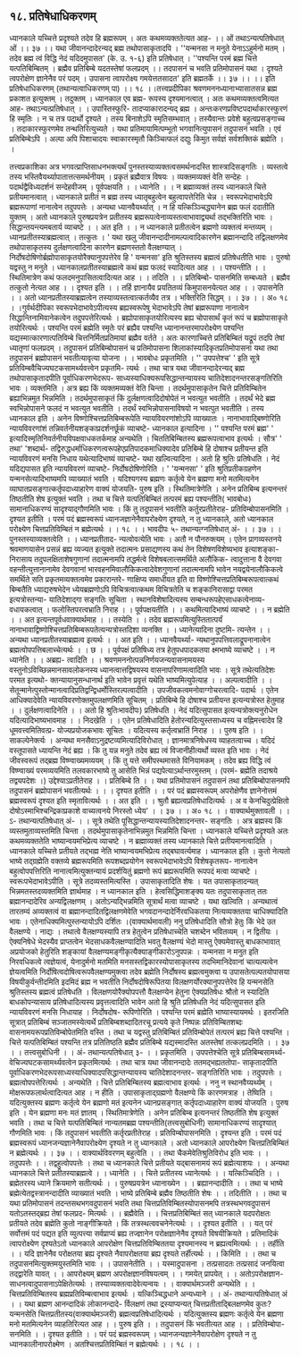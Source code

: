## १८. प्रतिषेधाधिकरणम्
ध्यानकाले यच्चित्ते प्रदृश्यते तदेव हि ब्रह्मरूपम् । अतः कथमव्यक्ततेत्यत
आह-
।। ओं तथाऽन्यत्पतिषेधात् ओं ।। ३७ ।।
यथा जीवानन्दादेरन्यद् ब्रह्म तथोपासाकृतादपि ।
''यन्मनसा न मनुते येनाऽऽहुर्मनो मतम् ।
तदेव ब्रह्म त्वं विद्धि नेदं यदिदमुपासत' (के. उ. १-६) इति प्रतिषेधात् ।
''पश्यन्ति परमं ब्रह्म चित्ते यत्पतिबिम्बितम् ।
ब्रह्मैव प्रतिबिम्बे यदतस्तेषां फलप्रदम् ।।
तदपासनं च भवति प्रतिमोपासनं यथा ।
दृश्यते त्वपरोक्षेण ज्ञानेनैव परं पदम् ।
उपासना त्वापरोक्ष्य गमयेत्ततसादत' इति ब्रह्मतर्के ।। ३७ ।।
।। इति प्रतिषेधाधिकरणम् (तथान्यत्वाधिकरणम् पा) ।। १८ ।।तत्त्वप्रदीपिका
श्रवणमननध्यानाभ्यासातसन्न ब्रह्म प्रकाशत इत्युक्तम् । तदुक्तम् । ध्यानकाल एव ब्रह्म-
रूपस्य दृश्यमानत्वात् । अतः कथमव्यक्तत्वमित्यत आह- तथाऽन्यत्प्रतिषेधात् । । उपास्तिस्फुरि-
तादप्याकारादन्यद् ब्रह्म । अन्तःकरणप्रविष्टपदार्थाकारस्फुरणं हि स्मृतिः । न च तत्र पदार्थो
दृश्यते । तस्य बिनाशेऽपि स्मृतिसम्भवात् । तस्यैवान्तः प्रवेशे बहुत्वप्रसङ्गाच्च । तदाकारस्फुरणमेव
तन्थतिरित्युच्यते । यथा प्रतिमायामित्पम्भूतो भगवानित्युपासनं तदुपासनं भवति । एवं
प्रतिबिम्बेऽपि । अल्पा अपि पिशाचादयः स्वाकारस्मृतौ किञ्चित्फलं दद्युः किमुत सर्वज्ञं
सर्वशक्तिकं ब्रह्मेति । ।

तत्त्वप्रकाशिका
अत्र भगवत्प्राप्तिसाधनभक्त्यर्थं पुनस्तस्याव्यक्तत्वसमर्थनादस्ति शास्त्रादिसङ्गतिः । व्यस्तत्वे
तस्य भस्तिवैयर्थ्यापातात्तत्समर्थनीयम् । प्रकृतं ब्रह्मैवात्र विषयः । व्यक्तमव्यक्तं वेति सन्देहः ।
पदार्थद्वैविध्यदर्शनं सन्देहवीजम् । पूर्वपक्षयति । । ध्यानेति । । न ब्रह्माव्यक्तं तस्य ध्यानकाले चित्ते
प्रतीयमानत्वात् । ध्यानकाले प्रतीतं न ब्रह्म तस्य ध्यातृबहुत्वेन बहुत्वापत्तेरिति चेन्न ।
स्वरूपभेदाभावेऽपि ब्रह्मरूपाणां नानात्वेन तदुपपत्तेः । अन्यथा ध्यानवैयर्थ्यात् । न हि
यत्किञ्ञ्चिद्ध्यानेन ब्रह्म फलं ददातीति युक्तम् । अतो ध्यानकाले पुरुषप्रयत्रेन प्रतीतस्य
ब्रह्मरूपत्वेनाव्यस्तत्वाभावाद्व्यर्था तद्भक्तिरिति भावः ।
सिद्धान्तयन्त्यमबतार्य व्याचष्टे । । अत इति । । न ध्यानकाले प्रतीतत्वेन ब्रह्मणो व्यक्तत्वं
मन्तव्यम् । ध्यानप्रतीतस्याब्रह्मत्वात् । तत्कुतः । ' यथा खलु जीवानन्दादीनामल्पत्वादिकारणेन
ब्रह्मानन्दादि तद्विलक्षणमेव तथोपासाकृतस्य दुर्लक्षणत्वादिना कारणेन ब्रह्मणस्ततो वैलक्षण्यात् ।
निर्दोषदोषिणोर्ब्रह्मोपासाकृतयोरैक्यानुपपत्तेरेव हि ' यन्मनसा' इति श्रुतिस्तस्य ब्रह्मत्वं प्रतिषेधतीति
भावः । पुरुषो यद्वस्तु न मनुते । ध्यानकालप्रतीतस्याब्रह्मत्वे कथं ब्रह्म फलदं स्यादित्यत आह । ।
पश्यन्तीति । । स्थितिमात्रेण कथं फलदमनुपासितत्वादित्यत आह । । तदिति । । प्रतिबिम्बो-
पासनमिति सम्बध्यते । ब्रह्मैव तत्कुतो नेत्यत आह । । दृश्यत इति । । तर्हि ज्ञानायैव प्रयतितव्यं
किमुपासनयेत्यत आह । । उपासनेति । । अतो ध्यानप्रतीतस्याब्रह्मत्वेन तस्याव्यस्तत्वात्कर्तव्यैव तत्र
।
भक्तिरिति सिद्धम् । । ३७ । । अ० १८ । ।गुर्वर्थदीपिका
स्वरूपभेदाभावेऽपीत्यस्य ब्रह्यस्वरूपेषु भेदाभावेऽपि तेषां ब्रह्मरूपाणा नानात्वेन
सिद्धान्तिनामिवानेकत्वेन तदुपपत्तेरित्यर्थः । ब्रह्योपासाकृतयोरित्यस्य ब्रह्य चोपासार्थं कृतं
रूपं च ब्रह्मोपासाकृते तयोरित्यर्थः । पश्यन्ति परमं ब्रह्मेति स्मृतेः परं ब्रह्यैव पश्यन्ति
ध्यानानन्तरमापरोक्ष्येण पश्यन्ति यद्यस्मात्कारणात्पतिविम्बे चित्तनिर्मितप्रतिमायां ब्रह्मैव
वर्तते । अतः कारणाच्चित्ते प्रतिबिम्बितं यद्रूपं तदपि तेषां ध्यातृणां फलप्रदम् । तदुपासनं
प्रतिबिम्बोपासनं च प्रतिमोपासना शिलाकांस्यादिकृतप्रतिमोपासना यथा तथा तदुपासनं
ब्रह्मोपासनं भवतीत्यावृत्या योजना । ।
भावबोधः
प्रकृतमिति । '' उपपत्तेश्च' ' इति सूत्रे प्रतिविम्बवैचिज्यघटकसामर्थ्यवत्त्वेन प्रकृतमि-
त्यर्थः । तथा चात्र यथा जीवानन्दादेरन्यद् ब्रह्म तथोपासाकृतादपीति पूर्वाधिकरणभेदरूप-
साध्यस्याधिक्यरूपसिद्धान्तन्यायस्य चातिदेशादनन्तरसङ्गतिरिति भावः । व्यक्तमिति । अत्र
ब्रह्य किं व्यक्तमव्यक्तं वेति चिन्ता । तदर्थमुपासाकृतेन चित्ते प्रतिविम्बितेन ब्रह्याभिन्नमुत
भिन्नमिति । तदर्थमुपासाकृतं किं दुर्लक्षणत्वादिदोषोपेतं न भवत्युत भवतीति । तदर्थं भेदे
ब्रह्म स्वभिन्नोपासने फलदं न भवत्युत भवतीति । तदर्थं स्वभिन्नोपासनाविषयो न भवत्पुत
भवतीति । तस्य ध्यानकाल इति । अनेन विष्णोश्चित्तप्रतिबिम्बरूपेति न्यायवियरणांशोऽपि
व्याख्यातः । नानाभावाद्बिष्णोरिति न्यायविवरणांशं तन्निवर्तनीयशङ्काप्रदर्शनर्छूकं व्याचष्टे-
ध्यानकाल इत्यादिना । '' पश्यन्ति परमं ब्रह्म' ' इत्यादिस्मृतिनिवर्तनीयविपक्षवाधकतर्कमाह
अन्यथेति । चिततिबिम्बितस्य ब्रह्मरूपत्वाभाव इत्यर्थः । सौत्र' ' तथा' 'शब्दार्थ-
तद्विरुद्धधर्माधिकरणत्वरूपहेएप्रतिपादकमाधिक्यादेव प्रतिबिम्बे हि दोषाश्च प्रतीयन्त इति
न्यायविवरणं मनसि निधाय यथेत्यादिभाष्यं व्याचष्टे- यथा खल्वित्यादिना । अतो हि
श्रुतिः प्रतिषेधति । नेदं यदिद्यपासत इति न्यायविवरणं व्याचष्टे- निर्दोषदोषिणोरिति ।
' 'यन्मनसा' ' इति श्रुतिप्रतीकग्रहणेन यन्मनसेत्यादिभाष्यमपि व्याख्यातं भवति ।
यदिश्यगस्य ब्रह्मणः कर्तृत्वे येन ब्रह्मणा मनो मतमित्यनेन व्याघातप्रसङ्गात्कर्तृपदाध्याहारेण
वाक्यं योजयति- पुरुष इति । स्थितिमात्रेणेति । अनेन प्रतिबिम्ब इत्यनन्तरं तिष्ठतीति
शेष इत्युक्तं भवति । तथा च चित्ते यत्पतिबिम्बितं तत्परमं ब्रह्य पश्यन्तीति( भावबोधः)
सामानाधिकरण्यं सादृश्याद्गौणमिति भावः । किं तु तदुपासनं भवतीति कर्तुरप्रतीतेराह-
प्रतिविम्बोपासनमिति । दृश्यत इतीति । परमं पदं ब्रह्मस्वरूपं ध्यानजज्ञानेनैवापरोक्ष्येण
दृश्यते, न तु ध्यानकाले, अतो ध्यानकाल परोक्ष्येण चित्तप्रतिविम्बितं न
ब्रह्मेत्यर्थः । । १८ । ।
भावदीपः
५- तथान्यत्ग्नतिषेधात् अं- । । ३७ । । पुनस्तस्याव्यक्तत्वेति । । ध्यानप्रतीताद-
न्यत्वोवत्येति भावः । अतौ न पौनरुक्त्यम् । एतेन प्रागव्यस्तनये श्रवमाणयासेन प्रसन्नं
ब्रह्य व्यज्यत इत्युक्ते तदात्मनः प्रसाद्यणस्य कथं तेन विशेषणविशेष्यभाव इत्याशङ्का-
निरासाय तदुपलक्षिताशेषगुणानां तदात्मनामपि तद्धर्मत्वे विशेषबलात्समर्थिते अलौकिक-
त्वादुत्ताना वै देवगवा वहन्तीत्युत्तानानामेव देवगवानां भारवहनमिवालौकिकत्वादेवेशगुणानां
तदात्मनामपि भावेन नयद्वयेनालौकिकत्वे समर्थिते सति प्रकृतमव्यक्तत्वमेव प्रकारान्तरे-
णाक्षिप्य समाधीयत इति वा विष्णोश्चित्तप्रतिबिम्बरूपत्वात्कथं बिम्बतैति ध्याद्यरुषभेदेन
ध्येयब्रह्मणोऽपि विचित्रत्वात्कथम विचित्रतेति च शङ्कानिरासाद्वा परमत इत्यत्रोस्तन्या-
यातिदेशाद्गा सङ्गतिः सूचिता । स्थानविशेषादित्यस्य सम्बन्धरूपहेएसाधकत्वेनाव्य-
वधायकत्वात् । फलोस्तिपरत्वभ्राति निराह । । पूर्वपक्षयतीति । । कथमित्यादिभाष्यं व्याचष्टे
। । न ब्रह्मेति । । अत इत्यन्तपूर्वधवाक्यार्थमाह । । तस्येति । । तदेव ब्रह्मरूपमित्युस्तितात्पर्यं
नानाभावाद्विष्णोश्चित्तप्रतिबिम्बरूपतेत्यन्यत्रोस्तदिशा व्यनक्ति । । ध्यानेत्यादिना दुष्टमि-
त्यन्तेन । । अन्यथा ध्यानप्रतीतस्याब्रह्मत्व इत्यर्थः । । अत इति । । ध्यानवैयर्थ्या-
न्यथानुपपत्तिवलाद्रूपनानात्वेन ब्रह्मत्वोपपत्तिबलाच्चेत्यर्थः । । छ । ।
पूर्वपक्षं प्रतिषिध्य तत्र हेतुपधपादकतया क्ष्मभाष्ये व्याचष्टे । । न ध्यानेति । । अब्रह्य-
त्वादिति । । श्रवणमननोत्पन्ननिर्णयजन्यवासनामयस्य वस्तुनोऽविच्छिन्नमानसावलोकनस्य
ध्यानत्वात्तद्विषयस्य वासनापरिणामत्वादिति भावः । सूत्रे तथेत्यतिदेशः परमत इत्यथो-
क्तन्यायानुसन्धानार्थ इति भावेन प्रवृत्तं यथेति भाष्यमित्युपेत्याह । । अल्पत्वादीति । ।
सेतून्मानेत्पुस्तोन्मानत्वादिप्रतिद्वन्द्विधर्मोस्तिरल्पत्वादीति । उपजीवकत्वमनोवाग्गोचरत्वादि-
पदार्थः । एतेन आधिक्यादेवेति न्यायविवरणोक्तमुपलक्षणमिति सूचितम् । प्रतिबिम्बे हि
दोषाश्च प्रतीयन्त इत्यन्यत्रोस्त हेतुमाह । । दुर्लक्षणत्वादिनेति । । अतो हि श्रुतिःभावदीपः)
प्रतिषेधति । नेदं यदित्सुपासत इत्यन्यत्रोक्त्यनुरोधेन यदित्यादिभाष्यभावमाह । । निदखेति
। । एतेन प्रतिषेधादिति हेतोरन्यदित्युस्तसाध्यस्य च वह्निमत्त्वादेव हि धूमवत्त्वमितिवत्प्र-
योज्यप्रयोजकभावः सूचितः । यदित्यस्य कर्तृत्वभ्रातिं निराह । । पुरुष इति । ।
साकल्पेनेर्क्त्यः । अन्यथा मनसैवाऽनुद्रष्टव्यमित्यादिविरोधात् । ज्ञानमात्रनिषेधस्य
व्याहतत्वाच्च । यदिदं वस्तूपासते ध्यायन्ति नेदं ब्रह्य । कि तु यन्न मनुते तदेव ब्रह्य त्वं
विजानीहीत्यर्थो व्यस्त इति भावः । नेदं जीवस्वरूपं तद्ब्रह्म विष्ण्वाख्यमव्ययम् । किं तु
यत्ते समीपस्थमासते विनियामकम् । तदेव ब्रह्य विद्धि त्वं विष्ण्वाख्यं परमव्ययमिति
तलवकारभाष्ये तु आसेति भिन्नं पद्यपेत्याऽर्थान्तरमुस्तम् । (परमं- ब्रह्मेति तदाश्रये
तद्व्यपदेशः ।) उद्देश्याऽप्रतीतेराह । । प्रतिबिम्बे ति । । यथा प्रतिमोपासनं तदुपासनं तथा
प्रतिबिम्बोपासनमपि तदुपासनं ब्रह्मोपासनं भवतीत्यर्थः । । । दृश्यत इतीति । । परं पदं
ब्रह्मस्वरूपम् अपरोक्षेणैव ज्ञानेनोत्तमं ब्रह्मस्वरूपं दृश्यत इति स्मृतावित्यर्थः । । अत इति । ।
श्रुतौ ब्रह्यत्वप्रतिषेधादित्यर्थः । अ व केनचिदुत्प्रेक्षितो दोषोऽस्माभिश्चन्द्रिकाप्रकाशे
वाच्यत्वनये निरस्तो ध्येय' । । ३७ । । अ० १८ । ।
वाक्यार्थमुक्तावली
। । ऽ- तथान्यत्पतिषेधात् अं- । । सूत्रे तथेति पूसिद्धान्तन्यायस्यातिदेशादनन्तर-
सङ्गतिः । अत्र ब्रह्मस्य किं व्यस्तमुताव्यस्तमिति चिन्ता । तदर्थमुपासाकृतेनाभिन्नमुत
भिन्नमिति चिन्ता । ध्यानकाले यच्चित्ते प्रदृश्यते अतः कथमव्यक्ततेति भाष्यान्वयमभिप्रेत्य
व्याचष्टे । न ब्रह्माव्यक्तं तस्य ध्यानकाले चित्ते प्रतीयमानत्वादिति । ध्यानकाले यच्चित्ते
प्रतीयते तद्भह्म नेति भाष्यान्वयमभिप्रेत्य तद्बघावर्त्यमाह । ध्यानकाल इति । कुतो नेत्यतो
भाष्ये तद्ग्रह्मेति वक्तव्ये ब्रह्मरूपमिति रूपशब्दप्रयोगेन स्वरूपभेदाभावेऽपि विशेषकृतरूप-
नानात्वेन बहुत्वोपपत्तिरिति नानात्वमित्युक्तन्यायं प्रदर्शयितुं ब्रह्मणो रूपं ब्रह्यरूपमिति
रूपपदं मत्वा व्याचष्टे । स्वरूःपभेदाभावेऽपीति । सूत्रे तदव्यस्तमित्यस्ति । उपासाकृतादिति
शेषः । यत उपासाकृतादन्यत् भिन्नमतस्तदव्यक्तमिति ज्ञार्थमाह । न ध्यानकाल इति ।
हेत्वसिद्धिमाशङ्क्य यतः तदुपासाकृतात् ततः ब्रह्मानन्दादेरिव अन्यद्विलक्षणम् ।
अतोऽन्यद्भिन्नमिति सूत्रार्थं मत्वा व्याचष्टे । यथा खल्विति । अन्यथात्वं तारतम्यं
अव्यक्तत्वं वा ब्रह्मानन्दादितद्विलक्षणमेवेति भगवदानन्दादेर्निरवधिकतया नित्यव्यक्ततया
चाधिक्यादिति भावः । एतेनाधिक्यमित्पुस्तन्यायोऽपि दर्शितः ।(वाक्यार्थमावली)
ननु प्रतिषेधादिति सौत्रो हेतुः किं भेदे उत वैलक्षण्ये । नाद्यः । तथात्वे वैलक्षण्यस्यापि
तत्र हेतुत्वेन प्रतिषेधाच्चेति चशब्देन भवितव्यम् । न द्वितीयः । ऐक्यनिषेधे भेदस्यैव प्राप्तत्वेन
भेदसाधकवैलक्षण्यादिति भवतु वैलक्षण्यं भेदो मास्तु ऐक्यमेवास्तु बाधकाभावात्
अप्रयोजको हेतुरिति शङ्कायां वैलक्षण्यमङ्गीकृत्यैक्याङ्गीकारोऽनुपपन्नः । यन्मनसा न मनुत
इति निरवधिकत्वे त्वज्ञेयत्वं, येनादुर्मनो मतमिति मनसस्तद्विकारस्योपासाकृतस्य
तदभिमानिदेवानां चात्यल्पत्वेन ज्ञेयत्वमिति निर्दोषित्वदोषित्वरूपवैलक्षण्यमुक्त्वा तदेव
ब्रह्मेति निर्दोषस्य ब्रह्मत्वमुक्त्वा य उपासतेत्पल्पतयोपासया विषयीकुर्वन्तीदमिति इदमिदं
ब्रह्म न भवतीति निर्दोषदोषिरूपितया विलक्षणर्योरक्यानुपपत्तेरेव हि यन्मनसेति श्रुतिस्तस्य
ब्रह्मत्वं प्रतिषेधति । विलक्षणयोरैक्योपपत्तौ वैलक्षण्येन हेतुना ऐक्यप्रतिषेधः श्रौतो न
स्यादिति बाधकोपन्यासाय प्रतिषेधादित्यस्य प्रवृत्तत्वादिति भावेन अतो हि श्रुति
प्रतिषेधति नेदं यदित्सुपासत इति न्यायविवरणं मनसि निधायाह । निर्दोषदोष-
रूपिणोरिति । पश्यन्ति परमं ब्रह्मेति भाष्यास्यायमर्थः । इतरजिति सूत्रात् प्रतिबिम्बं
सञ्जातमस्येत्यर्थे प्रतिबिम्बशब्दादितरचू प्रत्यये कृते निष्पन्नः प्रतिविम्बितशब्दः
वासनामयरूपप्रतिविम्बोपेतमिति वस्ति । तथा च यद्वस्तु प्रतिबिम्बितं प्रतिविम्बोपेतं
तत्परमं ब्रह्य चित्ते पश्यन्ति । चित्ते यत्पतिबिम्बितं पश्यन्ति तत्र प्रतितिष्ठति ब्रह्मैव
प्रतिबिम्बे यद्यस्मादस्ति अतस्तेषां तत्कलप्रदमिति । । ३७ । ।
तत्त्वसुबोधिनी
। । अं- तथान्यत्पतिषेधात् ३- । । प्रकृतमिति । उपपत्तेश्चेति सूत्रे प्रतिबिम्बसामर्थ्य-
वेचिज्यघटकसामर्थ्यवत्वेन प्रकृतमित्यर्थः । तथा चात्र यथा जीवानन्दादेः ततमद्भह्यततोपा-
साकृतादपीति पूर्वाधिकरणभेदरूपसाध्यस्याधिक्यादपसिद्धान्तन्यायस्य चातिदेशादनन्तर-
सङ्गतिरिति भावः । तदुपपत्तेः । ब्रह्मत्वोपपत्तेरित्यर्थः । अन्यथेति । चित्ते प्रतिबिम्बितस्य
ब्रह्मत्वाभाव इत्यर्थः । ननु न स्थानवैय्यर्थ्यम् । मोक्षरूपफलार्थत्वादित्यत आह । न
हीति । उपासाकृताद्ग्रह्मणो वैलक्षण्ये किं कारणमत्राह । तेष्विति । यदित्युक्तस्य ब्रह्मणः
कर्तृत्वे येन ब्रह्मणो मतं इत्यनेन ध्यानप्रसङ्गात् कर्तृपदाध्याहारेण वाक्यं योजयति । पुरुष
इति । येन ब्रह्मणा मनः मतं ज्ञातम् । स्थितिमात्रेणेति । अनेन प्रतिबिम्ब इत्यनन्तरं
तिष्ठतीति शेष इत्युक्तं भवति । तथा च चित्ते यत्पतिबिम्बितं नान्यतमब्रह्म पश्यन्तीति(तत्त्वसुबोधिनी)
सामानाधिकरण्यं सादृश्यात् गौणमिति भावः । किं तदुपासनं भवतीति कर्तृरप्रतीतेराह ।
प्रतिविम्बोपासनमिति । दृश्यन्त इति । परमं पदं ब्रह्मस्वरूपं ध्यानजन्यज्ञानेनैवापरोक्ष्येण
दृश्यते न तु ध्यानकाले । अतो ध्यानकाले आपरोक्ष्येण चित्तप्रतिबिम्बितं न
ब्रह्मेत्यर्थः । । ३७ । ।
वाक्यार्थविवरणम्
बहुत्वेति । । तथा चैकमेवेतिश्रुतिविरोध इति भावः । । तदुपपत्तेः । । तद्वहुत्वोपपत्तेः ।
तथा च ध्यानकाले चित्ते प्रतीयते यद्बासनामयं रूपं ब्रह्मेत्याशयः । । अन्यथा ध्यानकाले
चित्ते प्रतीतस्याब्रह्मत्वे । । ध्यानेति । । चित्ते प्रतीतस्य ध्यानेत्यर्थः । । यत्किञ्चिदिति । ।
ब्रह्मेतरस्य ध्याने क्रियमाणे सतीत्यर्थः । । पुरुषप्रयत्रेन ध्यानाख्येन । । ब्रह्यानन्दादीति । ।
तथा च भाष्ये ब्रह्मेत्येतद्वस्त्रानन्दादीति व्याख्यातं भवति । भाष्ये प्रतिबिम्बे ब्रह्मैव
तिष्ठतीति शेषः । । तदितीति । । तथा च यथा प्रतिमोपासनं तदन्तसथभगवदुपासनं भवति
तथा चित्तप्रतिविम्बितस्योपासनमपि तत्रस्थभगवदुपासनं यतोऽतस्तद्ब्रह्य तेषां फलप्रद-
मित्यर्थः । । ब्रह्मैवेति । । चित्तप्रतिबिम्बितं सत् ध्यानकाले यदपरोक्षतः प्रतीयते तदेव ब्रह्मेति
कुतो नाङ्गीक्रियते । किं तत्रस्थत्ववचनेनेत्यर्थः । । दृश्यत इतीति । । यत् परं सर्वोत्तमं पदं
पद्यत इति व्युत्पत्त्या सर्वप्राप्यं ब्रह्य तज्ज्ञानेन परोक्षज्ञानेनैव दृश्यते विषयीक्रियते ।
प्रतिमादिकं त्वापरोक्ष्येण दृश्यतेऽतो ध्यानकाले आपरोक्षेण चित्तप्रतिविम्बिततया
दृश्यमानस्य न ब्रह्यत्वमित्यर्थः । । तर्हीति । । यदि ज्ञानेनैव परोक्षतया ब्रह्य दृश्यते
नैवापरोक्षतया ब्रह्य दृश्यते तर्हीत्यर्थः । । किमिति । । तथा च तदुपासनमित्युक्तमयुस्तमिति
भावः । । उपासनेतीति । । यस्मादुपासना । तत्प्रसादतः तत्प्रसादं जनयित्वा तद्द्वारेति यावत्
। । आपरोक्ष्यम् ब्रह्मण अपरोक्षज्ञानविषयत्वम् । । गमयेत् प्रापयेत् । । अतोऽपरोक्षज्ञान-
साधनत्वादुपासनाऽपेक्षितेत्यर्थः । तस्याव्यक्तत्वादेवेत्यन्वयः । ।
वाक्यार्थमञ्जरी
अन्यथेति । । चित्तप्रतिविम्बितस्य ब्रह्मप्रतिविम्बत्वाभाव इत्यर्थः । यत्किञ्चिद्धधाने
अन्यध्याने । । अं- तथान्यत्पतिषेधात् अं । । यथा ब्रह्मण आनन्दादिकं लोकानन्दादे-
र्विलक्षणं तथा द्रस्याप्यन्यत् चित्तप्रतीताद्बिलक्षणमेव कुतः? यन्मनसेति चित्तप्रतीतस्य(वाक्यार्थमञ्जरी)
ब्रह्मत्वप्रतिषेधादित्यर्थः । यदित्युक्तस्य ब्रह्मणः कर्तृत्वे येन ब्रह्मणा मनो मतमित्यनेन
व्याहतिरित्यत आह । । पुरुष इति । । तदुपासनं किं भवतीत्यत आह । । प्रतिविम्बोपा-
सनमिति । । दृश्यत इतीति । । परं पदं ब्रह्मस्वरूपम् । ध्यानजन्यज्ञानेनैवापरोक्षेण दृश्यते न
तु ध्यानकालीनापरोक्ष्मेण । अतश्चित्तप्रतिविम्बितं न ब्रह्मेत्यर्थः । । १८ । ।

